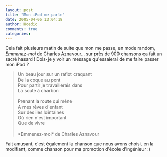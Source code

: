 ```yaml
---
layout: post
title: "Mon iPod me parle"
date: 2005-04-06 13:04:18
author: Hoedic
comments: true
categories: 
---
```



Cela fait plusieurs matin de suite que mon  me passe, en mode random, *Emmenez-moi* de Charles Aznavour... sur près de 900 chansons ça fait un sacré hasard ! Dois-je y voir un message qu'essaierai de me faire passer mon iPod ?

<blockquote class="citation">Un beau jour sur un rafiot craquant<BR>
De la coque au pont<BR>
Pour partir je travaillerais dans<BR>
La soute à charbon<BR>
<BR>
Prenant la route qui mène<BR>
A mes rêves d'enfant<BR>
Sur des îles lointaines<BR>
Où rien n'est important<BR>
Que de vivre<BR>
<BR>
*Emmenez-moi* de Charles Aznavour
</blockquote>

Fait amusant, c'est également la chanson que nous avons choisi, en la modifiant, comme chanson pour ma promotion d'école d'ingénieur :)